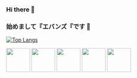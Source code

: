 ### Hi there 👋
### 始めまして『エバンズ『です 👋

[![Top Langs](https://github-readme-stats.vercel.app/api/top-langs/?username=wtfsystems&layout=compact&theme=outrun)](https://github.com/anuraghazra/github-readme-stats)

<p float="left">
<img src="https://github.com/wtfsystems/wtfsystems/blob/main/images/arch.png" height="64"/>
<img src="https://github.com/wtfsystems/wtfsystems/blob/main/images/firefox.png" height="64"/>
<img src="https://github.com/wtfsystems/wtfsystems/blob/main/images/code.jpg" height="64"/>
<img src="https://github.com/wtfsystems/wtfsystems/blob/main/images/hyper.png" height="64"/>
<img src="https://github.com/wtfsystems/wtfsystems/blob/main/images/simplenote.png" height="64"/>
</p>
